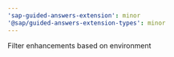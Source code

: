 ```yaml
---
'sap-guided-answers-extension': minor
'@sap/guided-answers-extension-types': minor
---
```


Filter enhancements based on environment
